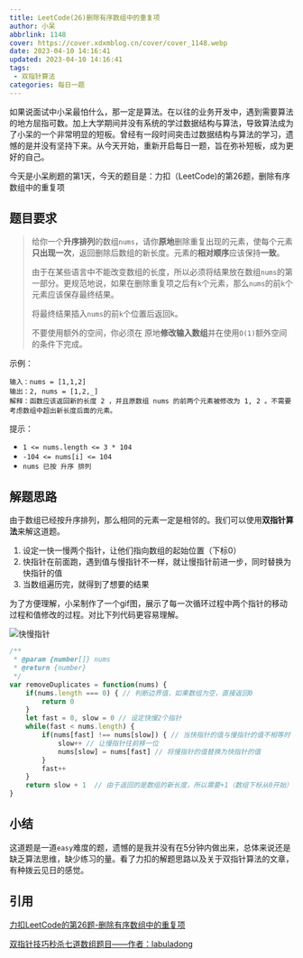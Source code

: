 ```yaml
---
title: LeetCode(26)删除有序数组中的重复项
author: 小呆
abbrlink: 1148
cover: https://cover.xdxmblog.cn/cover/cover_1148.webp
date: 2023-04-10 14:16:41
updated: 2023-04-10 14:16:41
tags:
 - 双指针算法
categories: 每日一题
---
```


如果说面试中小呆最怕什么，那一定是算法。在以往的业务开发中，遇到需要算法的地方屈指可数。加上大学期间并没有系统的学过数据结构与算法，导致算法成为了小呆的一个非常明显的短板。曾经有一段时间突击过数据结构与算法的学习，遗憾的是并没有坚持下来。从今天开始，重新开启每日一题，旨在弥补短板，成为更好的自己。

今天是小呆刷题的第1天，今天的题目是：力扣（LeetCode)的第26题，删除有序数组中的重复项

## 题目要求

> 给你一个**升序排列**的数组`nums`，请你**原地**删除重复出现的元素，使每个元素**只出现一次**，返回删除后数组的新长度。元素的**相对顺序**应该保持**一致**。
>
> 由于在某些语言中不能改变数组的长度，所以必须将结果放在数组`nums`的第一部分。更规范地说，如果在删除重复项之后有`k`个元素，那么`nums`的前`k`个元素应该保存最终结果。
>
> 将最终结果插入`nums`的前`k`个位置后返回k。
>
> 不要使用额外的空间，你必须在 原地**修改输入数组**并在使用`O(1)`额外空间的条件下完成。
>

<!--more-->

示例：

```
输入：nums = [1,1,2]
输出：2, nums = [1,2,_]
解释：函数应该返回新的长度 2 ，并且原数组 nums 的前两个元素被修改为 1, 2 。不需要考虑数组中超出新长度后面的元素。
```

提示：

- `1 <= nums.length <= 3 * 104`
- `-104 <= nums[i] <= 104`
- `nums 已按 升序 排列`

## 解题思路

由于数组已经按升序排列，那么相同的元素一定是相邻的。我们可以使用**双指针算法**来解这道题。

1. 设定一快一慢两个指针，让他们指向数组的起始位置（下标0）
2. 快指针在前面跑，遇到值与慢指针不一样，就让慢指针前进一步，同时替换为快指针的值
3. 当数组遍历完，就得到了想要的结果

为了方便理解，小呆制作了一个gif图，展示了每一次循环过程中两个指针的移动过程和值修改的过程。对比下列代码更容易理解。

![快慢指针](https://img.xdxmblog.cn/images/article_1148_01.gif)

```javascript
/**
 * @param {number[]} nums
 * @return {number}
 */
var removeDuplicates = function(nums) {
    if(nums.length === 0) { // 判断边界值，如果数组为空，直接返回0
        return 0
    }
    let fast = 0, slow = 0 // 设定快慢2个指针
    while(fast < nums.length) {
        if(nums[fast] !== nums[slow]) { // 当快指针的值与慢指针的值不相等时
            slow++ // 让慢指针往前移一位
            nums[slow] = nums[fast] // 将慢指针的值替换为快指针的值
        }
        fast++
    }
    return slow + 1  // 由于返回的是数组的新长度，所以需要+1（数组下标从0开始）
}
```

## 小结

这道题是一道`easy`难度的题，遗憾的是我并没有在5分钟内做出来，总体来说还是缺乏算法思维，缺少练习的量。看了力扣的解题思路以及关于双指针算法的文章，有种拨云见日的感觉。

## 引用

[力扣LeetCode的第26题-删除有序数组中的重复项](https://leetcode.cn/problems/remove-duplicates-from-sorted-array)

[双指针技巧秒杀七道数组题目——作者：labuladong](https://labuladong.gitee.io/algo/di-yi-zhan-da78c/shou-ba-sh-48c1d/shuang-zhi-fa4bd/)

